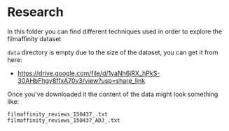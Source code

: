 # Research

In this folder you can find different techniques used in order to explore the filmaffinity dataset

`data` directory is empty due to the size of the dataset, you can get it from here:

- https://drive.google.com/file/d/1yaNh6jRX_hPkS-30AHbFhgy8ffxA70v3/view?usp=share_link

Once you've downloaded it the content of the data might look something like:

```
filmaffinity_reviews_150437_.txt
filmaffinity_reviews_150437_ADJ_.txt
```